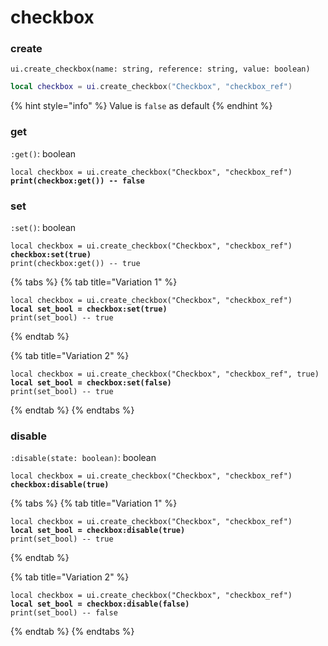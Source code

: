 # checkbox

### create

`ui.create_checkbox(name: string, reference: string, value: boolean)`

```lua
local checkbox = ui.create_checkbox("Checkbox", "checkbox_ref")
```

{% hint style="info" %}
Value is `false` as default
{% endhint %}

### get

`:get()`: boolean

<pre class="language-lua"><code class="lang-lua">local checkbox = ui.create_checkbox("Checkbox", "checkbox_ref")
<strong>print(checkbox:get()) -- false
</strong></code></pre>

### set

`:set()`: boolean

<pre class="language-lua"><code class="lang-lua">local checkbox = ui.create_checkbox("Checkbox", "checkbox_ref")
<strong>checkbox:set(true)
</strong>print(checkbox:get()) -- true
</code></pre>

{% tabs %}
{% tab title="Variation 1" %}
<pre class="language-lua"><code class="lang-lua">local checkbox = ui.create_checkbox("Checkbox", "checkbox_ref")
<strong>local set_bool = checkbox:set(true)
</strong>print(set_bool) -- true
</code></pre>
{% endtab %}

{% tab title="Variation 2" %}
<pre class="language-lua"><code class="lang-lua">local checkbox = ui.create_checkbox("Checkbox", "checkbox_ref", true)
<strong>local set_bool = checkbox:set(false)
</strong>print(set_bool) -- true
</code></pre>
{% endtab %}
{% endtabs %}

### disable

`:disable(state: boolean)`: boolean

<pre class="language-lua"><code class="lang-lua">local checkbox = ui.create_checkbox("Checkbox", "checkbox_ref")
<strong>checkbox:disable(true)
</strong></code></pre>

{% tabs %}
{% tab title="Variation 1" %}
<pre class="language-lua"><code class="lang-lua">local checkbox = ui.create_checkbox("Checkbox", "checkbox_ref")
<strong>local set_bool = checkbox:disable(true)
</strong>print(set_bool) -- true
</code></pre>
{% endtab %}

{% tab title="Variation 2" %}
<pre class="language-lua"><code class="lang-lua">local checkbox = ui.create_checkbox("Checkbox", "checkbox_ref")
<strong>local set_bool = checkbox:disable(false)
</strong>print(set_bool) -- false
</code></pre>
{% endtab %}
{% endtabs %}

